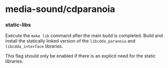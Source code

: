 # media-sound/cdparanoia

### static-libs
Execute the `make lib` command after the main build is completed. Build and install the statically linked version of the `libcdda_paranoia` and `libcdda_interface` libraries.

This flag should only be enabled if there is an explicit need for the static libraries.
